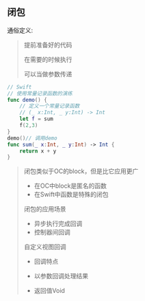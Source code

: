 ## 闭包

通俗定义:

> 提前准备好的代码
>
> 在需要的时候执行
>
> 可以当做参数传递
>

```swift
// Swift
// 使用常量记录函数的演练
func demo() {
    // 定义一个常量记录函数
    // (_ x:Int, _ y:Int) -> Int
    let f = sum
    f(2,3)
}
demo()// 调用demo
func sum(_ x:Int, _ y:Int) -> Int {
    return x + y
}
```

> 闭包类似于OC的block，但是比它应用更广
>
> - 在OC中block是匿名的函数
> - 在Swift中函数是特殊的闭包
>
> 闭包的应用场景
>
> - 异步执行完成回调
> - 控制器间回调
>
> 自定义视图回调
>
> - 回调特点
> - 以参数回调处理结果
>
> - 返回值Void

